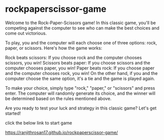 # rockpaperscissor-game
Welcome to the Rock-Paper-Scissors game! In this classic game, you'll be competing against the computer to see who can make the best choices and come out victorious.

To play, you and the computer will each choose one of three options: rock, paper, or scissors. Here's how the game works:

Rock beats scissors: If you choose rock and the computer chooses scissors, you win!
Scissors beats paper: If you choose scissors and the computer chooses paper, you win!
Paper beats rock: If you choose paper and the computer chooses rock, you win!
On the other hand, if you and the computer choose the same option, it's a tie and the game is played again.

To make your choice, simply type "rock," "paper," or "scissors" and press enter. The computer will randomly generate its choice, and the winner will be determined based on the rules mentioned above.

Are you ready to test your luck and strategy in this classic game? Let's get started!

click the below link to start game

https://ranjithrosan17.github.io/rockpaperscissor-game/

